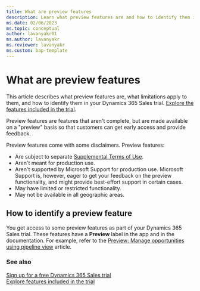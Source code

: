 ```yaml
---
title: What are preview features
description: Learn what preview features are and how to identify them in your Dynamics 365 Sales trial.
ms.date: 02/06/2023
ms.topic: conceptual
author: lavanyakr01
ms.author: lavanyakr
ms.reviewer: lavanyakr
ms.custom: bap-template
---
```


# What are preview features

This article describes what preview features are, what limitations apply to them, and how to identify them in your Dynamics 365 Sales trial. [Explore the features included in the trial](features-in-trial.md).

Preview features are features that aren't complete, but are made available on a "preview" basis so that customers can get early access and provide feedback.

Preview features come with some disclaimers. Preview features:

- Are subject to separate [Supplemental Terms of Use](https://go.microsoft.com/fwlink/p/?LinkId=511446).
- Aren't meant for production use.
- Aren't supported by Microsoft Support for production use. Microsoft Support is, however, eager to get your feedback on the preview functionality, and might provide best-effort support in certain cases.
- May have limited or restricted functionality.
- May not be available in all geographic areas.

## How to identify a preview feature

You get access to some preview features as part of your Dynamics 365 Sales trial. These features have a **Preview** label in the app and in the documentation. For example, refer to the [Preview: Manage opportunities using pipeline view](use-opportunity-pipeline-view.md) article.

### See also

[Sign up for a free Dynamics 365 Sales trial](sign-up-for-sales-trial.md)  
[Explore features included in the trial](features-in-trial.md)
